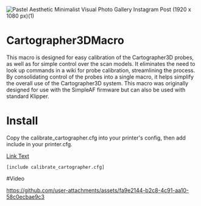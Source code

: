 ![Pastel Aesthetic Minimalist Visual Photo Gallery Instagram Post (1920 x 1080 px)(1)](https://github.com/user-attachments/assets/9366e920-5826-476a-b998-ef8317789a6b)

# Cartographer3DMacro

This macro is designed for easy calibration of the Cartographer3D probes, as well as for simple control over the scan models. It eliminates the need to look up commands in a wiki for probe calibration, streamlining the process. By consolidating control of the probes into a single macro, it helps simplify the overall use of the Cartographer3D system.
This macro was originally designed for use with the SimpleAF firmware but can also be used with standard Klipper.

# Install

Copy the calibrate_cartographer.cfg into your printer's config, then add include in your printer.cfg.

[Link Text](/cfg/calibrate_cartographer.cfg)

`[include calibrate_cartographer.cfg]`


#Video




https://github.com/user-attachments/assets/fa9e2144-b2c8-4c91-aa10-58c0ecbae9c3

